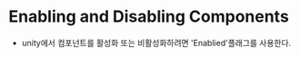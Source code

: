 Enabling and Disabling Components
==============
- unity에서 컴포넌트를 활성화 또는 비활성화하려면 'Enablied'플래그를 사용한다.